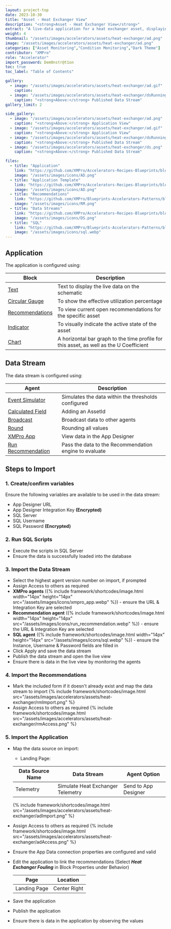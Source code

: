 ```yaml
---
layout: project-top
date: 2023-10-30
title: "Asset - Heat Exchanger View"
description: "<strong>Asset - Heat Exchanger View</strong>"
extract: "A live-data application for a heat exchanger asset, displaying metrics, usage profile, operational safety intelligence, historical data, and recommendations."
weight: 4
thumbnail: "/assets/images/accelerators/assets/heat-exchanger/ad.png"
image: "/assets/images/accelerators/assets/heat-exchanger/ad.png"
categories: ["Asset Monitoring","Condition Monitoring","Dark Theme"]
contributor: "XMPro"
role: "Accelerator"
import_password: Dem0nstr@t1on
toc: true
toc_label: "Table of Contents"

gallery:
  - image: "/assets/images/accelerators/assets/heat-exchanger/ad.gif"
    caption: 
  - image: "/assets/images/accelerators/assets/heat-exchanger/dsRunning.png"
    caption: "<strong>Above:</strong> Published Data Stream"
gallery_limit: 2

side_gallery:
  - image: "/assets/images/accelerators/assets/heat-exchanger/ad.png"
    caption: "<strong>Above:</strong> Application View"
  - image: "/assets/images/accelerators/assets/heat-exchanger/ad.gif"
    caption: "<strong>Above:</strong> Application View"
  - image: "/assets/images/accelerators/assets/heat-exchanger/dsRunning.png"
    caption: "<strong>Above:</strong> Published Data Stream"
  - image: "/assets/images/accelerators/assets/heat-exchanger/ds.png"
    caption: "<strong>Above:</strong> Published Data Stream"

files:
  - title: "Application"
    link: "https://github.com/XMPro/Accelerators-Recipes-Blueprints/blob/master/accelerators/assets/heat-exchanger-view/application/"
    image: "/assets/images/icons/AD.png"
  - title: "Application Template"
    link: "https://github.com/XMPro/Accelerators-Recipes-Blueprints/blob/master/accelerators/assets/heat-exchanger-view/template/"
    image: "/assets/images/icons/AD.png"    
  - title: "Recommendations"
    link: "https://github.com/XMPro/Blueprints-Accelerators-Patterns/blob/master/accelerators/assets/heat-exchanger-view/recommendation/"
    image: "/assets/images/icons/RM.png"
  - title: "Data Streams"
    link: "https://github.com/XMPro/Accelerators-Recipes-Blueprints/blob/master/accelerators/assets/heat-exchanger-view/datastream/"
    image: "/assets/images/icons/DS.png"
  - title: "SQL"
    link: "https://github.com/XMPro/Blueprints-Accelerators-Patterns/blob/master/accelerators/assets/heat-exchanger-view/sql/"
    image: "/assets/images/icons/sql.webp"
---
```


## Application
The application is configured using: 

| Block                                  | Description                                                  |
| -------------------------------------- | ------------------------------------------------------------ |
| [Text](https://documentation.xmpro.com/blocks-toolbox/basic/text) | Text to display the live data on the schematic |
| [Circular Gauge](https://documentation.xmpro.com/blocks-toolbox/visualizations/circular-gauge) | To show the effective utilization percentage |
| [Recommendations](https://documentation.xmpro.com/blocks-toolbox/recommendations/recommendations) | To view current open recommendations for the specific asset |
| [Indicator](https://documentation.xmpro.com/blocks-toolbox/basic/indicator) | To visually indicate the active state of the asset |
| [Chart](https://documentation.xmpro.com/blocks-toolbox/visualizations/chart) | A horizontal bar graph to the time profile for this asset, as well as the U Coefficient |

## Data Stream
The data stream is configured using: 

| Agent                                  | Description                                                  |
| -------------------------------------- | ------------------------------------------------------------ |
| [Event Simulator](https://xmpro.gitbook.io/event-simulator/) | Simulates the data within the thresholds configured |
| [Calculated Field](https://xmpro.gitbook.io/calculated-field/) | Adding an AssetId |
| [Broadcast](https://xmpro.gitbook.io/broadcast/) | Broadcast data to other agents |
| [Round](https://xmpro.gitbook.io/rounding/) | Rounding all values |
| [XMPro App](https://xmpro.gitbook.io/xmpro-app/) | View data in the App Designer |
| [Run Recommendation](https://xmpro.gitbook.io/run-recommendation/) | Pass the data to the Recommendation engine to evaluate |

## Steps to Import

### 1. Create/confirm variables
Ensure the following variables are available to be used in the data stream:

- App Designer URL
- App Designer Integration Key <strong>(Encrypted)</strong>
- SQL Server
- SQL Username
- SQL Password <strong>(Encrypted)</strong>

### 2. Run SQL Scripts
- Execute the scripts in SQL Server
- Ensure the data is successfully loaded into the database 

### 3. Import the Data Stream

- Select the highest agent version number on import, if prompted
- Assign Access to others as required
- <strong>XMPro agents</strong> ({% include framework/shortcodes/image.html width="14px" height="14px" src="/assets/images/icons/xmpro_app.webp" %}) - ensure the URL & Integration Key are selected
- <strong>Recommendation agent</strong> ({% include framework/shortcodes/image.html width="14px" height="14px" src="/assets/images/icons/run_recommendation.webp" %}) - ensure the URL & Integration Key are selected
- <strong>SQL agent</strong> ({% include framework/shortcodes/image.html width="14px" height="14px" src="/assets/images/icons/sql.webp" %}) - ensure the Instance, Username & Password fields are filled in
- Click Apply and save the data stream
- Publish the data stream and open the live view
- Ensure there is data in the live view by monitoring the agents

### 4. Import the Recommendations
- Mark the included form if it doesn't already exist and map the data stream to import
  {% include framework/shortcodes/image.html src="/assets/images/accelerators/assets/heat-exchanger/rmImport.png" %}
- Assign Access to others as required
  {% include framework/shortcodes/image.html src="/assets/images/accelerators/assets/heat-exchanger/rmAccess.png" %}

### 5. Import the Application

- Map the data source on import:
  - Landing Page:

  | Data Source Name | Data Stream | Agent Option |
  | ---------------- | ----------- | ------------ |
  | Telemetry | Simulate Heat Exchanger Telemetry | Send to App Designer |

  {% include framework/shortcodes/image.html src="/assets/images/accelerators/assets/heat-exchanger/adImport.png" %}

- Assign Access to others as required
  {% include framework/shortcodes/image.html src="/assets/images/accelerators/assets/heat-exchanger/adAccess.png" %}
- Ensure the App Data connection properties are configured and valid
- Edit the application to link the recommendations (Select *__Heat Exchanger Fouling__* in Block Properties under Behavior)

  | Page | Location | 
  | ----------- | ----------- |
  | Landing Page | Center Right |

- Save the application
- Publish the application
- Ensure there is data in the application by observing the values
